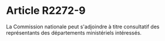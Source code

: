 # Article R2272-9

  
La Commission nationale peut s'adjoindre à titre consultatif des représentants des départements ministériels intéressés.